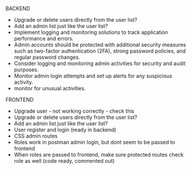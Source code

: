 BACKEND
- Upgrade or delete users directly from the user list?
- Add an admin list just like the user list?
- Implement logging and monitoring solutions to track application performance and errors.
- Admin accounts should be protected with additional security measures such as two-factor authentication (2FA), strong password policies, and regular password changes.
- Consider logging and monitoring admin activities for security and audit purposes.
- Monitor admin login attempts and set up alerts for any suspicious activity.
- monitor for unusual activities.

FRONTEND
- Upgrade user - not working correctly - check this
- Upgrade or delete users directly from the user list?
- Add an admin list just like the user list?
- User register and login (ready in backend)
- CSS admin routes
- Roles work in postman admin login, but dont seem to be passed to frontend
- When roles are passed to frontend, make sure protected routes check role as well (code ready, commented out)


